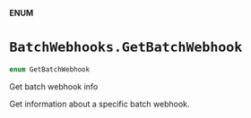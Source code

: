 **ENUM**

# `BatchWebhooks.GetBatchWebhook`

```swift
enum GetBatchWebhook
```

Get batch webhook info

Get information about a specific batch webhook.
